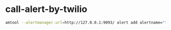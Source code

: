 # call-alert-by-twilio

```bash
amtool --alertmanager.url=http://127.0.0.1:9093/ alert add alertname="test8" severity="test" job="test-alert" instance="localhost" exporter="none" cluster="test" hostname="test9"
```
